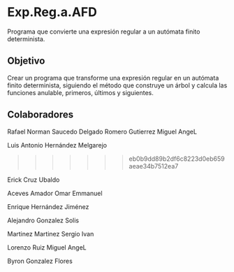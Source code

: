 Exp.Reg.a.AFD
=============

Programa que convierte una expresión regular a un autómata finito determinista.


Objetivo
--------

Crear un programa que transforme una expresión regular en un autómata finito determinista, 
siguiendo el método que construye un árbol y calcula las funciones anulable, primeros, últimos y siguientes.


Colaboradores
-------------
Rafael Norman Saucedo Delgado
Romero Gutierrez Miguel AngeL

Luis Antonio Hernández Melgarejo
>>>>>>> eb0b9dd89b2df6c8223d0eb659aeae34b7512ea7

Erick Cruz Ubaldo

Aceves Amador Omar Emmanuel

Enrique Hernández Jiménez

Alejandro Gonzalez Solis

Martinez Martinez Sergio Ivan

Lorenzo Ruiz Miguel AngeL

Byron Gonzalez Flores
